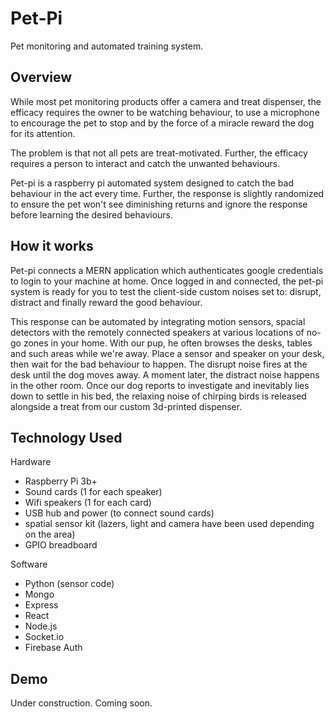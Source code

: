# Pet-Pi
Pet monitoring and automated training system.

## Overview
While most pet monitoring products offer a camera and treat dispenser, the efficacy requires the owner to be watching behaviour, to use a microphone to encourage the pet to stop and by the force of a miracle reward the dog for its attention.

The problem is that not all pets are treat-motivated. Further, the efficacy requires a person to interact and catch the unwanted behaviours. 

Pet-pi is a raspberry pi automated system designed to catch the bad behaviour in the act every time. Further, the response is slightly randomized to ensure the pet won't see diminishing returns and ignore the response before learning the desired behaviours.

## How it works
Pet-pi connects a MERN application which authenticates google credentials to login to your machine at home. Once logged in and connected, the pet-pi system is ready for you to test the client-side custom noises set to: disrupt, distract and finally reward the good behaviour.

This response can be automated by integrating motion sensors, spacial detectors with the remotely connected speakers at various locations of no-go zones in your home. With our pup, he often browses the desks, tables and such areas while we're away. Place a sensor and speaker on your desk, then wait for the bad behaviour to happen. The disrupt noise fires at the desk until the dog moves away. A moment later, the distract noise happens in the other room. Once our dog reports to investigate and inevitably lies down to settle in his bed, the relaxing noise of chirping birds is released alongside a treat from our custom 3d-printed dispenser.

## Technology Used
Hardware
* Raspberry Pi 3b+
* Sound cards (1 for each speaker)
* Wifi speakers (1 for each card)
* USB hub and power (to connect sound cards)
* spatial sensor kit (lazers, light and camera have been used depending on the area)
* GPIO breadboard

Software
* Python (sensor code)
* Mongo 
* Express
* React
* Node.js
* Socket.io
* Firebase Auth

## Demo
Under construction. Coming soon.